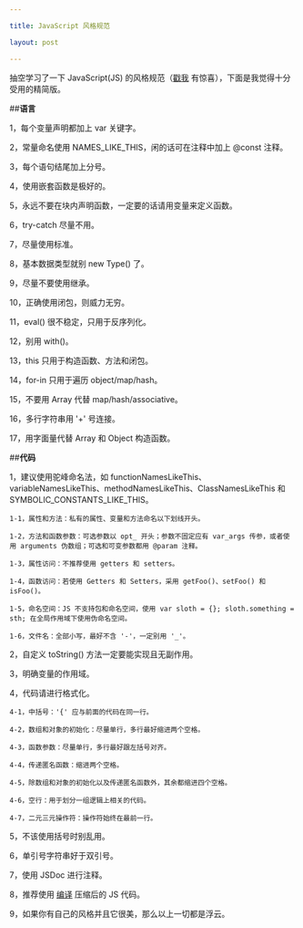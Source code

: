 ```yaml
---

title: JavaScript 风格规范

layout: post

---
```

抽空学习了一下 JavaScript(JS) 的风格规范（[戳我](https://code.google.com/p/google-styleguide/) 有惊喜），下面是我觉得十分受用的精简版。

##**语言**

1，每个变量声明都加上 var 关键字。

2，常量命名使用 NAMES_LIKE_THIS，闲的话可在注释中加上 @const 注释。

3，每个语句结尾加上分号。

4，使用嵌套函数是极好的。

5，永远不要在块内声明函数，一定要的话请用变量来定义函数。

6，try-catch 尽量不用。

7，尽量使用标准。

8，基本数据类型就别 new Type() 了。

9，尽量不要使用继承。

10，正确使用闭包，则威力无穷。

11，eval() 很不稳定，只用于反序列化。

12，别用 with()。

13，this 只用于构造函数、方法和闭包。

14，for-in 只用于遍历 object/map/hash。

15，不要用 Array 代替 map/hash/associative。

16，多行字符串用 '+' 号连接。

17，用字面量代替 Array 和 Object 构造函数。

##**代码**

1，建议使用驼峰命名法，如 functionNamesLikeThis、variableNamesLikeThis、methodNamesLikeThis、ClassNamesLikeThis 和 SYMBOLIC_CONSTANTS_LIKE_THIS。

	1-1，属性和方法：私有的属性、变量和方法命名以下划线开头。

	1-2，方法和函数参数：可选参数以 opt_ 开头；参数不固定应有 var_args 传参，或者使用 arguments 伪数组；可选和可变参数都用 @param 注释。

	1-3，属性访问：不推荐使用 getters 和 setters。

	1-4，函数访问：若使用 Getters 和 Setters，采用 getFoo()、setFoo() 和 isFoo()。

	1-5，命名空间：JS 不支持包和命名空间，使用 var sloth = {}; sloth.something = sth; 在全局作用域下使用伪命名空间。

	1-6，文件名：全部小写，最好不含 '-'，一定别用 '_'。

2，自定义 toString() 方法一定要能实现且无副作用。

3，明确变量的作用域。

4，代码请进行格式化。

	4-1，中括号：'{' 应与前面的代码在同一行。

	4-2，数组和对象的初始化：尽量单行，多行最好缩进两个空格。

	4-3，函数参数：尽量单行，多行最好跟左括号对齐。

	4-4，传递匿名函数：缩进两个空格。

	4-5，除数组和对象的初始化以及传递匿名函数外，其余都缩进四个空格。

	4-6，空行：用于划分一组逻辑上相关的代码。

	4-7，二元三元操作符：操作符始终在最前一行。

5，不该使用括号时别乱用。

6，单引号字符串好于双引号。

7，使用 JSDoc 进行注释。

8，推荐使用 [编译](https://developers.google.com/closure/compiler/?hl=zh-CN&csw=1) 压缩后的 JS 代码。

9，如果你有自己的风格并且它很美，那么以上一切都是浮云。